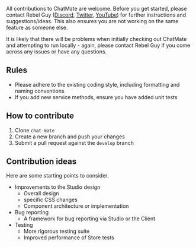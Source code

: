 All contributions to ChatMate are welcome. Before you get started, please contact Rebel Guy ([Discord](https://discord.gg/2AtFv8XzAR), [Twitter](https://twitter.com/Rebel_GuyMC), [YouTube](https://youtube.com/@Rebel_Guy)) for further instructions and suggestions/ideas. This also ensures you are not working on the same feature as someone else.

It is likely that there will be problems when initially checking out ChatMate and attempting to run locally - again, please contact Rebel Guy if you come across any issues or have any questions.

## Rules
- Please adhere to the existing coding style, including formatting and naming conventions
- If you add new service methods, ensure you have added unit tests

## How to contribute
1. Clone `chat-mate`
2. Create a new branch and push your changes
3. Submit a pull request against the `develop` branch

## Contribution ideas
Here are some starting points to consider.
- Improvements to the Studio design
  - Overall design
  - specific CSS changes
  - Component architecture or implementation
- Bug reporting
  - A framework for bug reporting via Studio or the Client
- Testing
  - More rigorous testing suite
  - Improved performance of Store tests
